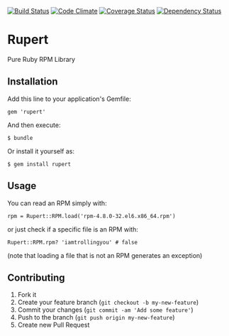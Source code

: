 [![Build Status](https://travis-ci.org/stefanozanella/rupert.png?branch=master)](https://travis-ci.org/stefanozanella/rupert)
[![Code Climate](https://codeclimate.com/github/stefanozanella/rupert.png)](https://codeclimate.com/github/stefanozanella/rupert)
[![Coverage Status](https://coveralls.io/repos/stefanozanella/rupert/badge.png?branch=master)](https://coveralls.io/r/stefanozanella/rupert?branch=master)
[![Dependency Status](https://gemnasium.com/stefanozanella/rupert.png)](https://gemnasium.com/stefanozanella/rupert)

# Rupert

Pure Ruby RPM Library

## Installation

Add this line to your application's Gemfile:

    gem 'rupert'

And then execute:

    $ bundle

Or install it yourself as:

    $ gem install rupert

## Usage

You can read an RPM simply with:

    rpm = Rupert::RPM.load('rpm-4.8.0-32.el6.x86_64.rpm')

or just check if a specific file is an RPM with:

    Rupert::RPM.rpm? 'iamtrollingyou' # false

(note that loading a file that is not an RPM generates an exception)

## Contributing

1. Fork it
2. Create your feature branch (`git checkout -b my-new-feature`)
3. Commit your changes (`git commit -am 'Add some feature'`)
4. Push to the branch (`git push origin my-new-feature`)
5. Create new Pull Request
